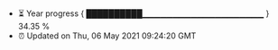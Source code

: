 - ⏳ Year progress { ██████████▁▁▁▁▁▁▁▁▁▁▁▁▁▁▁▁▁▁▁▁ } 34.35 %
- ⏰ Updated on Thu, 06 May 2021 09:24:20 GMT

